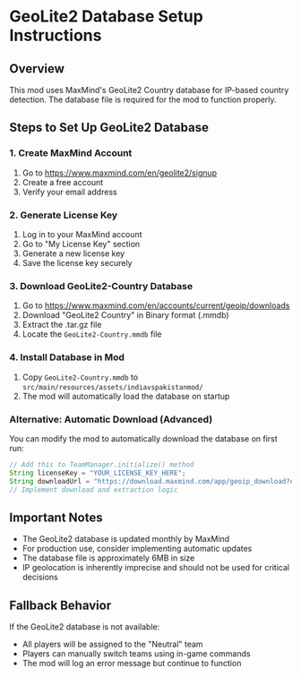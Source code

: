 # GeoLite2 Database Setup Instructions

## Overview
This mod uses MaxMind's GeoLite2 Country database for IP-based country detection. The database file is required for the mod to function properly.

## Steps to Set Up GeoLite2 Database

### 1. Create MaxMind Account
1. Go to https://www.maxmind.com/en/geolite2/signup
2. Create a free account
3. Verify your email address

### 2. Generate License Key
1. Log in to your MaxMind account
2. Go to "My License Key" section
3. Generate a new license key
4. Save the license key securely

### 3. Download GeoLite2-Country Database
1. Go to https://www.maxmind.com/en/accounts/current/geoip/downloads
2. Download "GeoLite2 Country" in Binary format (.mmdb)
3. Extract the .tar.gz file
4. Locate the `GeoLite2-Country.mmdb` file

### 4. Install Database in Mod
1. Copy `GeoLite2-Country.mmdb` to `src/main/resources/assets/indiavspakistanmod/`
2. The mod will automatically load the database on startup

### Alternative: Automatic Download (Advanced)
You can modify the mod to automatically download the database on first run:
```java
// Add this to TeamManager.initialize() method
String licenseKey = "YOUR_LICENSE_KEY_HERE";
String downloadUrl = "https://download.maxmind.com/app/geoip_download?edition_id=GeoLite2-Country&license_key=" + licenseKey + "&suffix=tar.gz";
// Implement download and extraction logic
```

## Important Notes
- The GeoLite2 database is updated monthly by MaxMind
- For production use, consider implementing automatic updates
- The database file is approximately 6MB in size
- IP geolocation is inherently imprecise and should not be used for critical decisions

## Fallback Behavior
If the GeoLite2 database is not available:
- All players will be assigned to the "Neutral" team
- Players can manually switch teams using in-game commands
- The mod will log an error message but continue to function

